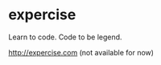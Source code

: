 expercise
=========

Learn to code. Code to be legend.

http://expercise.com (not available for now)